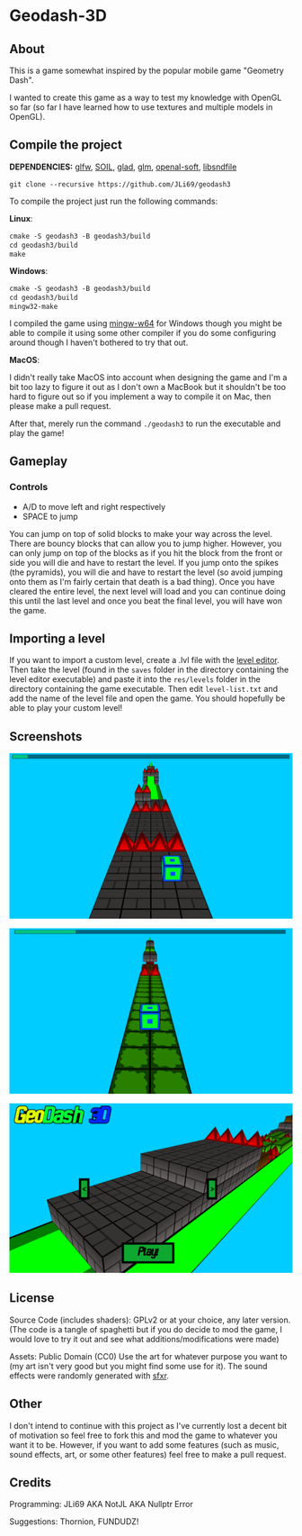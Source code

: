 # Geodash-3D

## About
This is a game somewhat inspired by the popular mobile game "Geometry Dash". 

I wanted to create this game as a way to test my knowledge with OpenGL so far (so far I have learned how to use textures and multiple models in OpenGL).

## Compile the project
**DEPENDENCIES:** [glfw](https://github.com/glfw/glfw), [SOIL](https://github.com/littlstar/soil), [glad](https://glad.dav1d.de/), [glm](https://github.com/g-truc/glm), [openal-soft](https://github.com/kcat/openal-soft), [libsndfile](https://github.com/libsndfile/libsndfile)

```
git clone --recursive https://github.com/JLi69/geodash3
```

To compile the project just run the following commands:

**Linux**:

```
cmake -S geodash3 -B geodash3/build
cd geodash3/build
make
```

**Windows**:

```
cmake -S geodash3 -B geodash3/build
cd geodash3/build
mingw32-make
```

I compiled the game using [mingw-w64](https://github.com/mingw-w64/mingw-w64) for Windows though you might be able to compile it using some other compiler if you do some configuring around though I haven't bothered to try that out.

**MacOS**:

I didn't really take MacOS into account when designing the game and I'm a bit too lazy to figure it out as I don't own a MacBook but it shouldn't be too hard to figure out so if you implement a way to compile it on Mac, then please make a pull request. 

After that, merely run the command `./geodash3` to run the executable and play the game!

## Gameplay
### Controls
 - A/D to move left and right respectively
 - SPACE to jump

You can jump on top of solid blocks to make your way across the level. There are bouncy blocks that can allow you to jump higher. However, you can only jump on top of the blocks as if you hit the block from the front or side you will die and have to restart the level. If you jump onto the spikes (the pyramids), you will die and have to restart the level (so avoid jumping onto them as I'm fairly certain that death is a bad thing). Once you have cleared the entire level, the next level will load and you can continue doing this until the last level and once you beat the final level, you will have won the game.

## Importing a level
If you want to import a custom level, create a .lvl file with the [level editor](https://github.com/JLi69/geodash3-editor). Then take the level (found in the `saves` folder in the directory containing the level editor executable) and paste it into the `res/levels` folder in the directory containing the game executable. Then edit `level-list.txt` and add the name of the level file and open the game. You should hopefully be able to play your custom level! 

## Screenshots
![screenshot1](screenshots/geodash3-screenshot1.png)

![screenshot2](screenshots/geodash3-screenshot2.png)

![screenshot3](screenshots/geodash3-screenshot3.png)

## License
Source Code (includes shaders): GPLv2 or at your choice, any later version. (The code is a tangle of spaghetti but if you do decide to mod the game, I would love to try it out and see what additions/modifications were made)

Assets: Public Domain (CC0)
Use the art for whatever purpose you want to (my art isn't very good but you might find some use for it). The sound effects were randomly generated with [sfxr](https://www.drpetter.se/project_sfxr.html). 

## Other
I don't intend to continue with this project as I've currently lost a decent bit of motivation so feel free to fork this and mod the game to whatever you want it to be. However, if you want to add some features (such as music, sound effects, art, or some other features) feel free to make a pull request.

## Credits
Programming: JLi69 AKA NotJL AKA Nullptr Error

Suggestions: Thornion, FUNDUDZ!
